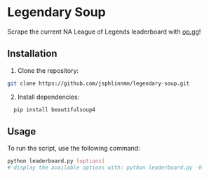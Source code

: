 # Legendary Soup
Scrape the current NA League of Legends leaderboard with [op.gg](https://www.op.gg/)!

## Installation
1. Clone the repository:
```bash
git clone https://github.com/jsphlinnmn/legendary-soup.git
```
2. Install dependencies:
```bash
  pip install beautifulsoup4
```
## Usage
To run the script, use the following command:
```bash
python leaderboard.py [options]
# display the available options with: python leaderboard.py -h
```
